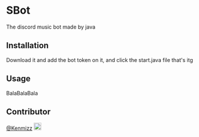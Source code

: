 # SBot
The discord music bot made by java
## Installation
Download it and add the bot token on it, and click the start.java file that's itg 

## Usage
BalaBalaBala

## Contributor

[@Kenmizz]("https://github.com/KenMizz") <img src="https://avatars.githubusercontent.com/u/16635884?v=4" width="20">
